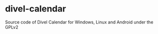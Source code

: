 divel-calendar
==============

Source code of Divel Calendar for Windows, Linux and Android under the GPLv2